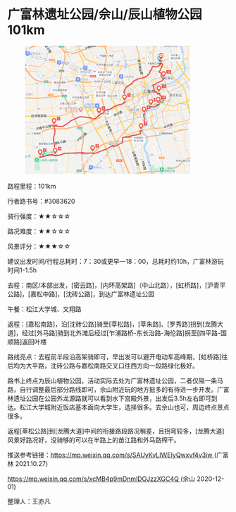 # 广富林遗址公园/佘山/辰山植物公园 101km

<figure><img src="../.gitbook/assets/广富林.png" alt="" width="375"><figcaption></figcaption></figure>

路程里程：101km

行者路书号：#3083620

骑行强度：★★☆☆☆

路况难度：★★☆☆☆

风景评分：★★★☆☆

建议出发时间/行程总耗时：7：30或更早—18：00，总耗时约10h，广富林游玩时间1-1.5h

去程：南区/本部出发，\[密云路]，\[内环高架路]（中山北路），\[虹桥路]，\[沪青平公路]，\[嘉松中路]，\[沈砖公路]，到达广富林遗址公园

午餐：松江大学城、文翔路

返程：\[嘉松南路]，沿\[沈砖公路]骑至\[莘松路]，\[莘朱路]、\[罗秀路]拐到\[龙腾大道]，经过\[外马路]骑到北外滩后经过\[乍浦路桥-东长治路-海伦路]拐至\[四平路-国顺路]返回叶楼

路线亮点：去程前半段沿高架骑即可，早出发可以避开电动车高峰期，\[虹桥路]往后均为大平路，沈砖公路与嘉松南路交叉口往西方向一段路绿化极好。

路书上终点为辰山植物公园，活动实际去处为广富林遗址公园，二者仅隔一条马路，自行调整最后部分路线即可，佘山附近玩的地方挺多的有待进一步开发。广富林遗址公园在公园外龙源路就可以看到水下宫殿外景，出发后3.5h左右即可到达。松江大学城附近饭店基本面向大学生，选择很多。去佘山也可，周边终点景点很多。

返程\[莘松公路]到\[龙腾大道]中间的衔接路段路况稍差，且拐弯较多，\[龙腾大道]风景好路况好，没骑够的可以在半路上的苗江路和外马路榨干。

推送参考链接：[https://mp.weixin.qq.com/s/SAUyKvLIWEIyQwxvf4v3iw ](https://mp.weixin.qq.com/s/SAUyKvLIWEIyQwxvf4v3iw)(广富林 2021.10.27)

[https://mp.weixin.qq.com/s/xcMB4p9mDnmlDOJzzXGC4Q ](https://mp.weixin.qq.com/s/xcMB4p9mDnmlDOJzzXGC4Q)(佘山 2020-12-01)

整理人：王亦凡
